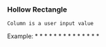 ### Hollow Rectangle
	Column is a user input value
Example:
	* * * * *
	*       *
	*       *
	* * * * *